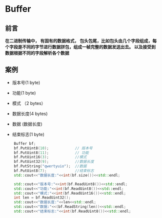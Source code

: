 # Buffer
## 前言
__在二进制传输中， 有固有的数据格式， 包头包尾，比如包头由几个字段组成，每个字段是不同的字节进行数据拼包，组成一帧完整的数据发送出去。 以及接受到数据根据不同的字段解析各个数据__
## 案例

* 版本号(1 byte)

* 功能(1 byte)

* 模式 （2 bytes）

* 数据长度(4 bytes)

* 数据 (数据长度)

* 结束标志(1 byte)
```cpp
    Buffer bf;
    bf.PutUint8(10);            // 版本号
    bf.PutUint8(11);            // 功能
    bf.PutUint16(3);            //模式
    bf.PutUint32(9);            //数据长度
    bf.PutString("qwertyuio");  //数据
    bf.PutUint8(7);             //结束标志
    std::cout<<"数据长度:"<<int(bf.size())<<std::endl;

    std::cout<<"版本号:"<<int(bf.ReadUint8())<<std::endl;
    std::cout<<"功能:"<<int(bf.ReadUint8())<<std::endl;
    std::cout<<"模式:"<<int(bf.ReadUint16())<<std::endl;
    int len = bf.ReadUint32();
    std::cout<<"数据长度:"<<len<<std::endl;
    std::cout<<"数据:"<<(bf.ReadString(len))<<std::endl;
    std::cout<<"结束标志:"<<int(bf.ReadUint8())<<std::endl;
```

   
